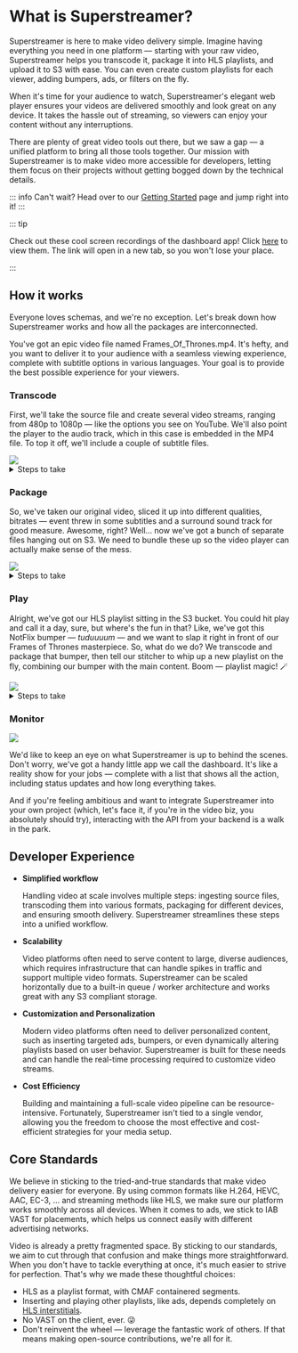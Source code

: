# What is Superstreamer?

Superstreamer is here to make video delivery simple. Imagine having everything you need in one platform — starting with your raw video, Superstreamer helps you transcode it, package it into HLS playlists, and upload it to S3 with ease. You can even create custom playlists for each viewer, adding bumpers, ads, or filters on the fly.

When it's time for your audience to watch, Superstreamer's elegant web player ensures your videos are delivered smoothly and look great on any device. It takes the hassle out of streaming, so viewers can enjoy your content without any interruptions.

There are plenty of great video tools out there, but we saw a gap — a unified platform to bring all those tools together. Our mission with Superstreamer is to make video more accessible for developers, letting them focus on their projects without getting bogged down by the technical details.

::: info
Can't wait? Head over to our [Getting Started](/guide/getting-started) page and jump right into it!
:::

::: tip

Check out these cool screen recordings of the dashboard app! Click <a target="_blank" href="/superstreamer/guide/dashboard">here</a> to view them. The link will open in a new tab, so you won't lose your place.

:::

## How it works

Everyone loves schemas, and we're no exception. Let's break down how Superstreamer works and how all the packages are interconnected.

You've got an epic video file named Frames_Of_Thrones.mp4. It's hefty, and you want to deliver it to your audience with a seamless viewing experience, complete with subtitle options in various languages. Your goal is to provide the best possible experience for your viewers.

### Transcode <Badge type="info" text="Step 1" />

First, we'll take the source file and create several video streams, ranging from 480p to 1080p — like the options you see on YouTube. We'll also point the player to the audio track, which in this case is embedded in the MP4 file. To top it off, we'll include a couple of subtitle files.

<img class="schema" src="/schema-transcode.png" />

<details class="details custom-block minimal">
  <summary>Steps to take</summary>

  1. You send a transcode request to the API using your file or s3 URL as the input, along with a few output stream definitions.
  2. The API will push a transcode job to Redis.
  3. One, or multiple (if you're into scale), Artisan instances will grab jobs from Redis, and produce outputs streams locally.
  4. Each Artisan instance will push their output stream to S3.
  5. Finally, the API will assign a unique Asset ID to the process, allowing us to continue working with it.
</details>

### Package <Badge type="info" text="Step 2" />

So, we've taken our original video, sliced it up into different qualities, bitrates — event threw in some subtitles and a surround sound track for good measure. Awesome, right? Well... now we've got a bunch of separate files hanging out on S3. We need to bundle these up so the video player can actually make sense of the mess.

<img class="schema" src="/schema-package.png" />

<details class="details custom-block minimal">
  <summary>Steps to take</summary>

  1. You send a package request to the API with the Asset ID from the transcode process.
  2. The API will push a package job to Redis.
  3. An Artisan instance will download the transcoded files and generate an HLS playlist along with the video segments locally.
  4. The HLS master playlist, media playlists and segments are uploaded to S3 with public permissions.
</details>

### Play <Badge type="info" text="Step 3" />

Alright, we've got our HLS playlist sitting in the S3 bucket. You could hit play and call it a day, sure, but where's the fun in that? Like, we've got this NotFlix bumper — _tuduuuum_ — and we want to slap it right in front of our Frames of Thrones masterpiece. So, what do we do? We transcode and package that bumper, then tell our stitcher to whip up a new playlist on the fly, combining our bumper with the main content. Boom — playlist magic! 🪄

<img class="schema schema-stitcher" src="/schema-stitcher.png" />

<details class="details custom-block minimal">
  <summary>Steps to take</summary>

  1. You send a session request to the Sticher API, with the Asset ID from the transcode (or package, they're the same) process, along with your parameters (eg; ad insertion, bumper, ...)
  2. Stitcher will prepare a unique playlist for this session, which the player downloads.
  3. The player can now play the video, it will grab the rest (such as segments) from S3 directly.
</details>

### Monitor

<img class="schema schema-dashboard" src="/schema-dashboard.png" />

We'd like to keep an eye on what Superstreamer is up to behind the scenes. Don't worry, we've got a handy little app we call the dashboard. It's like a reality show for your jobs — complete with a list that shows all the action, including status updates and how long everything takes.

And if you're feeling ambitious and want to integrate Superstreamer into your own project (which, let's face it, if you're in the video biz, you absolutely should try), interacting with the API from your backend is a walk in the park.

## Developer Experience

- **Simplified workflow**

  Handling video at scale involves multiple steps: ingesting source files, transcoding them into various formats, packaging for different devices, and ensuring smooth delivery. Superstreamer streamlines these steps into a unified workflow.

- **Scalability**

  Video platforms often need to serve content to large, diverse audiences, which requires infrastructure that can handle spikes in traffic and support multiple video formats. Superstreamer can be scaled horizontally due to a built-in queue / worker architecture and works great with any S3 compliant storage.

- **Customization and Personalization**

  Modern video platforms often need to deliver personalized content, such as inserting targeted ads, bumpers, or even dynamically altering playlists based on user behavior. Superstreamer is built for these needs and can handle the real-time processing required to customize video streams.

- **Cost Efficiency**

  Building and maintaining a full-scale video pipeline can be resource-intensive. Fortunately, Superstreamer isn't tied to a single vendor, allowing you the freedom to choose the most effective and cost-efficient strategies for your media setup.

## Core Standards

We believe in sticking to the tried-and-true standards that make video delivery easier for everyone. By using common formats like H.264, HEVC, AAC, EC-3, ... and streaming methods like HLS, we make sure our platform works smoothly across all devices. When it comes to ads, we stick to IAB VAST for placements, which helps us connect easily with different advertising networks.

Video is already a pretty fragmented space. By sticking to our standards, we aim to cut through that confusion and make things more straightforward. When you don't have to tackle everything at once, it's much easier to strive for perfection. That's why we made these thoughtful choices:

- HLS as a playlist format, with CMAF containered segments.
- Inserting and playing other playlists, like ads, depends completely on [HLS interstitials](https://developer.apple.com/streaming/GettingStartedWithHLSInterstitials.pdf).
- No VAST on the client, ever. 😜
- Don't reinvent the wheel — leverage the fantastic work of others. If that means making open-source contributions, we're all for it.